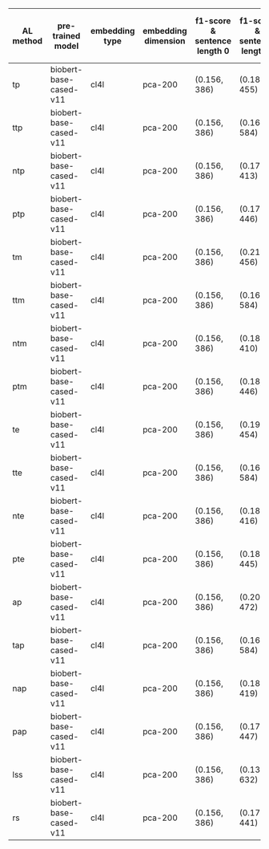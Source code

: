 | AL method   | pre-trained model      | embedding type   | embedding dimension   | f1-score & sentence length 0   | f1-score & sentence length 1   | f1-score & sentence length 2   | f1-score & sentence length 3   | f1-score & sentence length 4   | f1-score & sentence length 5   | f1-score & sentence length 6   | f1-score & sentence length 7   | f1-score & sentence length 8   | f1-score & sentence length 9   | f1-score & sentence length 10   | f1-score & sentence length 11   | f1-score & sentence length 12   |
|-------------|------------------------|------------------|-----------------------|--------------------------------|--------------------------------|--------------------------------|--------------------------------|--------------------------------|--------------------------------|--------------------------------|--------------------------------|--------------------------------|--------------------------------|---------------------------------|---------------------------------|---------------------------------|
| tp          | biobert-base-cased-v11 | cl4l             | pca-200               | (0.156, 386)                   | (0.189, 455)                   | (0.236, 605)                   | (0.283, 865)                   | (0.345, 1410)                  | (0.418, 2446)                  | (0.465, 4553)                  | (0.517, 8818)                  | (0.631, 16842)                 | (0.695, 32491)                 | (0.722, 61903)                  | (0.723, 113825)                 | (0.727, 147291)                 |
| ttp         | biobert-base-cased-v11 | cl4l             | pca-200               | (0.156, 386)                   | (0.169, 584)                   | (0.213, 841)                   | (0.291, 1252)                  | (0.355, 1923)                  | (0.394, 3236)                  | (0.445, 5651)                  | (0.547, 10217)                 | (0.622, 18498)                 | (0.692, 33788)                 | (0.725, 62951)                  | (0.724, 117029)                 | (0.727, 147291)                 |
| ntp         | biobert-base-cased-v11 | cl4l             | pca-200               | (0.156, 386)                   | (0.178, 413)                   | (0.212, 513)                   | (0.221, 737)                   | (0.305, 1091)                  | (0.356, 1840)                  | (0.411, 3174)                  | (0.506, 6346)                  | (0.617, 13306)                 | (0.685, 27367)                 | (0.725, 57165)                  | (0.724, 108333)                 | (0.727, 147291)                 |
| ptp         | biobert-base-cased-v11 | cl4l             | pca-200               | (0.156, 386)                   | (0.175, 446)                   | (0.265, 573)                   | (0.322, 812)                   | (0.398, 1274)                  | (0.406, 2161)                  | (0.451, 3972)                  | (0.523, 7629)                  | (0.617, 14981)                 | (0.676, 30722)                 | (0.715, 58060)                  | (0.721, 110687)                 | (0.731, 147291)                 |
| tm          | biobert-base-cased-v11 | cl4l             | pca-200               | (0.156, 386)                   | (0.216, 456)                   | (0.27, 590)                    | (0.32, 834)                    | (0.382, 1401)                  | (0.422, 2515)                  | (0.468, 4612)                  | (0.526, 8822)                  | (0.632, 17053)                 | (0.691, 32606)                 | (0.723, 62258)                  | (0.726, 115184)                 | (0.727, 147291)                 |
| ttm         | biobert-base-cased-v11 | cl4l             | pca-200               | (0.156, 386)                   | (0.169, 584)                   | (0.214, 851)                   | (0.268, 1248)                  | (0.328, 1924)                  | (0.41, 3216)                   | (0.452, 5523)                  | (0.542, 10033)                 | (0.633, 18372)                 | (0.701, 33626)                 | (0.726, 62841)                  | (0.725, 115718)                 | (0.727, 147291)                 |
| ntm         | biobert-base-cased-v11 | cl4l             | pca-200               | (0.156, 386)                   | (0.182, 410)                   | (0.221, 492)                   | (0.228, 693)                   | (0.297, 1036)                  | (0.367, 1802)                  | (0.404, 3461)                  | (0.499, 6210)                  | (0.593, 12914)                 | (0.675, 27197)                 | (0.717, 57112)                  | (0.729, 108854)                 | (0.727, 147291)                 |
| ptm         | biobert-base-cased-v11 | cl4l             | pca-200               | (0.156, 386)                   | (0.18, 446)                    | (0.235, 559)                   | (0.266, 783)                   | (0.371, 1272)                  | (0.389, 2144)                  | (0.446, 3981)                  | (0.509, 7529)                  | (0.597, 14897)                 | (0.659, 29458)                 | (0.707, 55855)                  | (0.725, 107945)                 | (0.731, 147291)                 |
| te          | biobert-base-cased-v11 | cl4l             | pca-200               | (0.156, 386)                   | (0.197, 454)                   | (0.241, 607)                   | (0.302, 899)                   | (0.375, 1414)                  | (0.425, 2469)                  | (0.462, 4682)                  | (0.506, 8795)                  | (0.626, 16695)                 | (0.69, 32388)                  | (0.725, 62048)                  | (0.722, 113479)                 | (0.727, 147291)                 |
| tte         | biobert-base-cased-v11 | cl4l             | pca-200               | (0.156, 386)                   | (0.167, 584)                   | (0.224, 855)                   | (0.262, 1277)                  | (0.349, 2001)                  | (0.385, 3233)                  | (0.423, 5671)                  | (0.541, 10210)                 | (0.627, 18737)                 | (0.689, 34354)                 | (0.724, 63439)                  | (0.724, 116434)                 | (0.727, 147291)                 |
| nte         | biobert-base-cased-v11 | cl4l             | pca-200               | (0.156, 386)                   | (0.185, 416)                   | (0.21, 499)                    | (0.257, 712)                   | (0.343, 1075)                  | (0.354, 1831)                  | (0.404, 3548)                  | (0.498, 6386)                  | (0.607, 12962)                 | (0.673, 25974)                 | (0.715, 55499)                  | (0.726, 108074)                 | (0.727, 147291)                 |
| pte         | biobert-base-cased-v11 | cl4l             | pca-200               | (0.156, 386)                   | (0.183, 445)                   | (0.256, 568)                   | (0.357, 814)                   | (0.363, 1310)                  | (0.419, 2211)                  | (0.444, 4094)                  | (0.525, 7672)                  | (0.609, 14933)                 | (0.669, 30240)                 | (0.712, 60058)                  | (0.724, 109618)                 | (0.731, 147291)                 |
| ap          | biobert-base-cased-v11 | cl4l             | pca-200               | (0.156, 386)                   | (0.205, 472)                   | (0.256, 619)                   | (0.306, 894)                   | (0.348, 1485)                  | (0.393, 2573)                  | (0.44, 4729)                   | (0.525, 8873)                  | (0.619, 16986)                 | (0.689, 32557)                 | (0.725, 62228)                  | (0.723, 115343)                 | (0.727, 147291)                 |
| tap         | biobert-base-cased-v11 | cl4l             | pca-200               | (0.156, 386)                   | (0.167, 584)                   | (0.226, 834)                   | (0.26, 1230)                   | (0.356, 1879)                  | (0.4, 3079)                    | (0.445, 5418)                  | (0.54, 9792)                   | (0.635, 18329)                 | (0.692, 33611)                 | (0.725, 63015)                  | (0.722, 116329)                 | (0.727, 147291)                 |
| nap         | biobert-base-cased-v11 | cl4l             | pca-200               | (0.156, 386)                   | (0.182, 419)                   | (0.22, 494)                    | (0.229, 703)                   | (0.343, 1080)                  | (0.392, 1809)                  | (0.424, 3390)                  | (0.51, 6538)                   | (0.602, 12768)                 | (0.676, 27361)                 | (0.72, 57113)                   | (0.725, 108282)                 | (0.727, 147291)                 |
| pap         | biobert-base-cased-v11 | cl4l             | pca-200               | (0.156, 386)                   | (0.171, 447)                   | (0.236, 578)                   | (0.271, 813)                   | (0.345, 1270)                  | (0.357, 2230)                  | (0.421, 4087)                  | (0.524, 7645)                  | (0.606, 14866)                 | (0.67, 30609)                  | (0.717, 59345)                  | (0.726, 110336)                 | (0.731, 147291)                 |
| lss         | biobert-base-cased-v11 | cl4l             | pca-200               | (0.156, 386)                   | (0.134, 632)                   | (0.19, 1044)                   | (0.268, 1757)                  | (0.315, 3020)                  | (0.35, 5196)                   | (0.375, 9035)                  | (0.473, 15828)                 | (0.576, 27722)                 | (0.664, 48048)                 | (0.707, 81081)                  | (0.721, 129115)                 | (0.727, 147291)                 |
| rs          | biobert-base-cased-v11 | cl4l             | pca-200               | (0.156, 386)                   | (0.175, 441)                   | (0.19, 534)                    | (0.237, 751)                   | (0.307, 1200)                  | (0.387, 2050)                  | (0.436, 3734)                  | (0.477, 7064)                  | (0.522, 13562)                 | (0.611, 26476)                 | (0.67, 52994)                   | (0.711, 105692)                 | (0.727, 147291)                 |